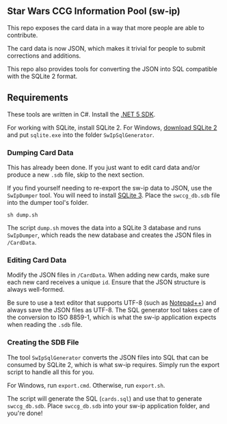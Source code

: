 ## Star Wars CCG Information Pool (sw-ip)

This repo exposes the card data in a way that more people are able to contribute.

The card data is now JSON, which makes it trivial for people to submit corrections and additions.

This repo also provides tools for converting the JSON into SQL compatible with the SQLite 2 format.

## Requirements

These tools are written in C#. Install the [.NET 5 SDK](https://dotnet.microsoft.com/download).

For working with SQLite, install SQLite 2. For Windows, [download SQLite 2](https://www.sqlite.org/sqlite-2_8_17.zip) and put `sqlite.exe` into the folder `SwIpSqlGenerator`.

### Dumping Card Data

This has already been done. If you just want to edit card data and/or produce a new `.sdb` file, skip to the next section.

If you find yourself needing to re-export the sw-ip data to JSON, use the `SwIpDumper` tool. You will need to install [SQLite 3](https://www.sqlite.org/download.html). Place the `swccg_db.sdb` file into the dumper tool's folder.

    sh dump.sh

The script `dump.sh` moves the data into a SQLite 3 database and runs `SwIpDumper`, which reads the new database and creates the JSON files in `/CardData`.

### Editing Card Data

Modify the JSON files in `/CardData`. When adding new cards, make sure each new card receives a unique `id`. Ensure that the JSON structure is always well-formed.

Be sure to use a text editor that supports UTF-8 (such as [Notepad++](https://notepad-plus-plus.org/)) and always save the JSON files as UTF-8. The SQL generator tool takes care of the conversion to ISO 8859-1, which is what the sw-ip application expects when reading the `.sdb` file.

### Creating the SDB File

The tool `SwIpSqlGenerator` converts the JSON files into SQL that can be consumed by SQLite 2, which is what sw-ip requires. Simply run the export script to handle all this for you.

For Windows, run `export.cmd`. Otherwise, run `export.sh`.

The script will generate the SQL (`cards.sql`) and use that to generate `swccg_db.sdb`. Place `swccg_db.sdb` into your sw-ip application folder, and you're done!
